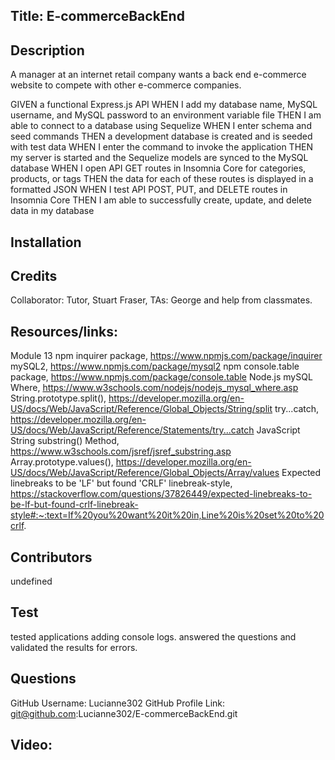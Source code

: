 

## Title: E-commerceBackEnd

## Description
A manager at an internet retail company wants a back end e-commerce website to compete with other e-commerce companies.  

GIVEN a functional Express.js API
WHEN I add my database name, MySQL username, and MySQL password to an environment variable file
THEN I am able to connect to a database using Sequelize
WHEN I enter schema and seed commands
THEN a development database is created and is seeded with test data
WHEN I enter the command to invoke the application
THEN my server is started and the Sequelize models are synced to the MySQL database
WHEN I open API GET routes in Insomnia Core for categories, products, or tags
THEN the data for each of these routes is displayed in a formatted JSON
WHEN I test API POST, PUT, and DELETE routes in Insomnia Core
THEN I am able to successfully create, update, and delete data in my database


## Installation

## Credits
Collaborator: Tutor, Stuart Fraser, TAs: George and help from classmates. 

## Resources/links:

Module 13
npm inquirer package, https://www.npmjs.com/package/inquirer
mySQL2, https://www.npmjs.com/package/mysql2
npm console.table package, https://www.npmjs.com/package/console.table
Node.js mySQL Where, https://www.w3schools.com/nodejs/nodejs_mysql_where.asp
String.prototype.split(), https://developer.mozilla.org/en-US/docs/Web/JavaScript/Reference/Global_Objects/String/split
try...catch, https://developer.mozilla.org/en-US/docs/Web/JavaScript/Reference/Statements/try...catch
JavaScript String substring() Method, https://www.w3schools.com/jsref/jsref_substring.asp
Array.prototype.values(), https://developer.mozilla.org/en-US/docs/Web/JavaScript/Reference/Global_Objects/Array/values
Expected linebreaks to be 'LF' but found 'CRLF' linebreak-style, https://stackoverflow.com/questions/37826449/expected-linebreaks-to-be-lf-but-found-crlf-linebreak-style#:~:text=If%20you%20want%20it%20in,Line%20is%20set%20to%20crlf.

## Contributors
undefined

## Test
tested applications adding console logs. answered the questions and validated the results for errors.

## Questions
GitHub Username: Lucianne302 
GitHub Profile Link: git@github.com:Lucianne302/E-commerceBackEnd.git

## Video:


